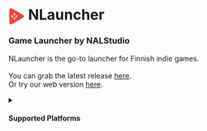 # <img align="center" alt="NLauncher Icon" width="32 px" src="https://raw.githubusercontent.com/NALStudio/NLauncher/refs/heads/main/NLauncher/wwwroot/icon.svg" /> NLauncher

### Game Launcher by NALStudio
NLauncher is the go-to launcher for Finnish indie games.
<br />
<br />
You can grab the latest release [here](https://github.com/NALStudio/NLauncher/releases/latest). \
Or try our web version [here](https://nalstudio.github.io/NLauncher).
<br />
<details>
  <summary><h4>Supported Platforms</h4></summary>

  - Windows 11
  - Windows 10
  - Browser  
</details>
